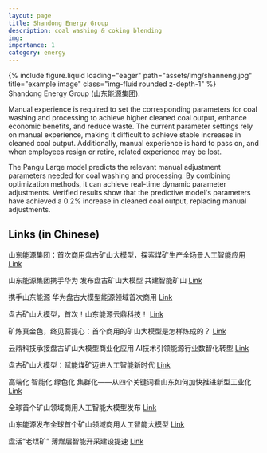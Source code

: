 ```yaml
---
layout: page
title: Shandong Energy Group
description: coal washing & coking blending
img:
importance: 1
category: energy
---
```


<div class="row justify-content-center">
    <div class="col-sm-4 mt-3 mt-md-0">
        {% include figure.liquid loading="eager" path="assets/img/shanneng.jpg" title="example image" class="img-fluid rounded z-depth-1" %}
    </div>
</div>
<div class="caption">
    Shandong Energy Group (山东能源集团).
</div>

Manual experience is required to set the corresponding parameters for coal washing and processing to achieve higher cleaned coal output, enhance economic benefits, and reduce waste. The current parameter settings rely on manual experience, making it difficult to achieve stable increases in cleaned coal output. Additionally, manual experience is hard to pass on, and when employees resign or retire, related experience may be lost.

The Pangu Large model predicts the relevant manual adjustment parameters needed for coal washing and processing. By combining optimization methods, it can achieve real-time dynamic parameter adjustments. Verified results show that the predictive model's parameters have achieved a 0.2% increase in cleaned coal output, replacing manual adjustments.

<div class="publications">
    <h2>Links (in Chinese)</h2>
    <p>山东能源集团：首次商用盘古矿山大模型，探索煤矿生产全场景人工智能应用 <a href="https://e.huawei.com/cn/case-studies/industries/mining/shandong-energy-pangu-2023">Link</a></p>
    <p>山东能源集团携手华为 发布盘古矿山大模型 共建智能矿山 <a href="http://paper.people.com.cn/rmrbwap/html/2023-07/21/nw.D110000renmrb_20230721_1-15.htm">Link</a></p>
    <p>携手山东能源 华为盘古大模型能源领域首次商用 <a href="https://baijiahao.baidu.com/s?id=1771723641271525970&wfr=spider&for=pc">Link</a></p>
    <p>盘古矿山大模型，首次！山东能源云鼎科技！ <a href="https://www.163.com/dy/article/IAIHG3T10530WJIN.html">Link</a></p>
    <p>矿炼真金色，终见菩提心：首个商用的矿山大模型是怎样炼成的？ <a href="https://www.163.com/dy/article/IA1MH98V0511FMIQ.html">Link</a></p>
    <p>云鼎科技承接盘古矿山大模型商业化应用 AI技术引领能源行业数智化转型 <a href="https://baijiahao.baidu.com/s?id=1771749939027728145&wfr=spider&for=pc">Link</a></p>
    <p>盘古矿山大模型：赋能煤矿迈进人工智能新时代 <a href="https://mp.weixin.qq.com/s?__biz=MzUyNTgxODE3MA==&mid=2247499221&idx=1&sn=8f444c40241dd5188a0ef780f88e1d6c&chksm=fa1afd80cd6d749653b9b1723bf7b1191c0742c7bc971aed2e9f70c463edee2a7716f22a06a0&scene=27">Link</a></p>
    <p>高端化 智能化 绿色化 集群化——从四个关键词看山东如何加快推进新型工业化 <a href="http://www.shandong.gov.cn/art/2023/12/1/art_97904_619837.html">Link</a></p>
    <p>全球首个矿山领域商用人工智能大模型发布 <a href="https://www.coalchina.org.cn/index.php?a=show&catid=10&id=148700">Link</a></p>
    <p>山东能源发布全球首个矿山领域商用人工智能大模型 <a href="https://www.chinamine-safety.gov.cn/xw/zt/2018zt/mkjqryfyy/gzdt_01/202307/t20230731_457924.shtml">Link</a></p>
    <p>盘活“老煤矿” 薄煤层智能开采建设提速 <a href="https://baijiahao.baidu.com/s?id=1803024487337013654&wfr=spider&for=pc">Link</a></p>
</div>
